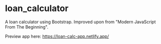 # loan_calculator
A loan calculator using Bootstrap. Improved upon from "Modern JavaScript From The Beginning".

Preview app here: https://loan-calc-app.netlify.app/
